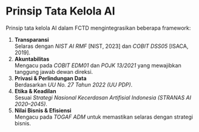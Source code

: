 # Prinsip Tata Kelola AI

Prinsip tata kelola AI dalam FCTD mengintegrasikan beberapa framework:

1. **Transparansi**  
   Selaras dengan *NIST AI RMF* [NIST, 2023] dan *COBIT DSS05* [ISACA, 2019].  
2. **Akuntabilitas**  
   Mengacu pada *COBIT EDM01* dan *POJK 13/2021* yang mewajibkan tanggung jawab dewan direksi.  
3. **Privasi & Perlindungan Data**  
   Berdasarkan *UU No. 27 Tahun 2022 (UU PDP)*.  
4. **Etika & Keadilan**  
   Sesuai *Strategi Nasional Kecerdasan Artifisial Indonesia (STRANAS AI 2020–2045)*.  
5. **Nilai Bisnis & Efisiensi**  
   Mengacu pada *TOGAF ADM* untuk memastikan selaras dengan strategi bisnis.
